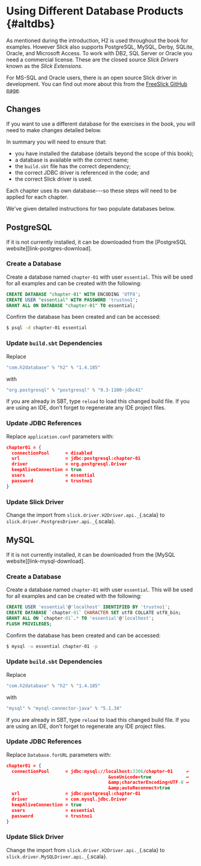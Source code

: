 # Using Different Database Products {#altdbs}

As mentioned during the introduction, H2 is used throughout the book for examples. However Slick also supports PostgreSQL, MySQL, Derby, SQLite, Oracle, and Microsoft Access. To work with DB2, SQL Server or Oracle you need a commercial license. These are the closed source _Slick Drivers_ known as the _Slick Extensions_.

For MS-SQL and Oracle users, there is an open source Slick driver in development. You can find out more about this from the [FreeSlick GitHub page](https://github.com/smootoo/freeslick).

## Changes

If you want to use a different database for the exercises in the book,
you will need to make changes detailed below.

In summary you will need to ensure that:

 * you have installed the database (details beyond the scope of this book);
 * a database is available with the correct name;
 * the `build.sbt` file has the correct dependency;
 * the correct JDBC driver is referenced in the code; and
 * the correct Slick driver is used.

Each chapter uses its own database---so these steps will need to be applied for each chapter.

We've given detailed instructions for two populate databases below.

## PostgreSQL

If it is not currently installed, it can be downloaded from the [PostgreSQL website][link-postgres-download].

### Create a Database

Create a database named `chapter-01` with user `essential`. This will be used for all examples and can be created with the following:

~~~ sql
CREATE DATABASE "chapter-01" WITH ENCODING 'UTF8';
CREATE USER "essential" WITH PASSWORD 'trustno1';
GRANT ALL ON DATABASE "chapter-01" TO essential;
~~~

Confirm the database has been created and can be accessed:

~~~ bash
$ psql -d chapter-01 essential
~~~

### Update `build.sbt` Dependencies

Replace

~~~ scala
"com.h2database" % "h2" % "1.4.185"
~~~

with

~~~ scala
"org.postgresql" % "postgresql" % "9.3-1100-jdbc41"
~~~

If you are already in SBT, type `reload` to load this changed build file.
If you are using an IDE, don't forget to regenerate any IDE project files.

### Update JDBC References

Replace `application.conf` parameters with:

~~~ json
chapter01 = {
  connectionPool      = disabled
  url                 = jdbc:postgresql:chapter-01
  driver              = org.postgresql.Driver
  keepAliveConnection = true
  users               = essential
  password            = trustno1
}
~~~

### Update Slick Driver

Change the import from `slick.driver.H2Driver.api._`{.scala}
to `slick.driver.PostgresDriver.api._`{.scala}.


## MySQL

If it is not currently installed, it can be downloaded from the [MySQL website][link-mysql-download].

### Create a Database

Create a database named `chapter-01` with user `essential`. This will be used for all examples and can be created with the following:

~~~ sql
CREATE USER 'essential'@'localhost' IDENTIFIED BY 'trustno1';
CREATE DATABASE `chapter-01` CHARACTER SET utf8 COLLATE utf8_bin;
GRANT ALL ON `chapter-01`.* TO 'essential'@'localhost';
FLUSH PRIVILEGES;
~~~

Confirm the database has been created and can be accessed:

~~~ bash
$ mysql -u essential chapter-01 -p
~~~

### Update `build.sbt` Dependencies

Replace

~~~ scala
"com.h2database" % "h2" % "1.4.185"
~~~

with

~~~ scala
"mysql" % "mysql-connector-java" % "5.1.34"
~~~

If you are already in SBT, type `reload` to load this changed build file.
If you are using an IDE, don't forget to regenerate any IDE project files.

### Update JDBC References

Replace `Database.forURL` parameters with:

~~~ json
chapter01 = {
  connectionPool      = jdbc:mysql://localhost:3306/chapter-01     ↩
                                      &useUnicode=true             ↩
                                      &amp;characterEncoding=UTF-8 ↩
                                      &amp;autoReconnect=true
  url                 = jdbc:postgresql:chapter-01
  driver              = com.mysql.jdbc.Driver
  keepAliveConnection = true
  users               = essential
  password            = trustno1
}
~~~

### Update Slick Driver

Change the import from `slick.driver.H2Driver.api._`{.scala} to `slick.driver.MySQLDriver.api._`{.scala}.
